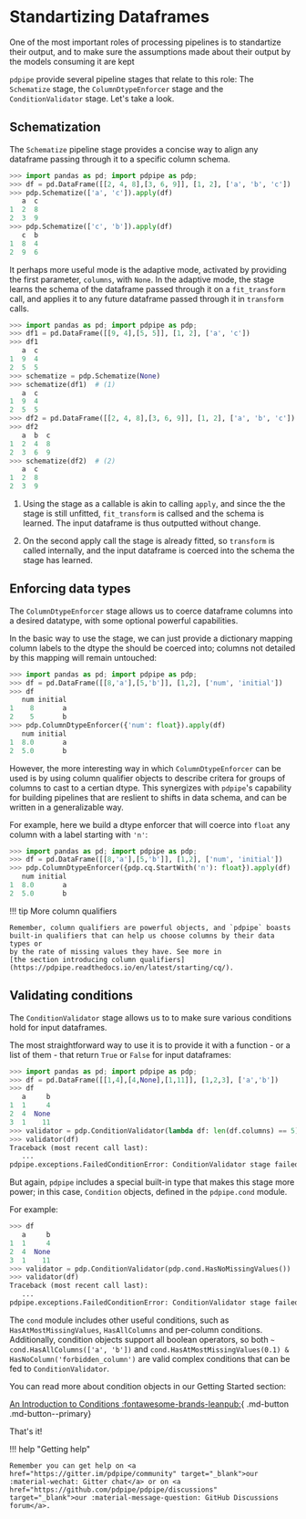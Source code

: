 # Standartizing Dataframes 

One of the most important roles of processing pipelines is to standartize their
output, and to make sure the assumptions made about their output by the models
consuming it are kept

`pdpipe` provide several pipeline stages that relate to this role: The
`Schematize` stage, the `ColumnDtypeEnforcer` stage and the `ConditionValidator`
stage. Let's take a look.


## Schematization

The `Schematize` pipeline stage provides a concise way to align any dataframe
passing through it to a specific column schema.

```python
>>> import pandas as pd; import pdpipe as pdp;
>>> df = pd.DataFrame([[2, 4, 8],[3, 6, 9]], [1, 2], ['a', 'b', 'c'])
>>> pdp.Schematize(['a', 'c']).apply(df)
   a  c
1  2  8
2  3  9
>>> pdp.Schematize(['c', 'b']).apply(df)
   c  b
1  8  4
2  9  6
```

It perhaps more useful mode is the adaptive mode, activated by providing the
first parameter, `columns`, with `None`. In the adaptive mode, the stage learns
the schema of the dataframe passed through it on a `fit_transform` call, and
applies it to any future dataframe passed through it in `transform` calls.

```python
>>> import pandas as pd; import pdpipe as pdp;
>>> df1 = pd.DataFrame([[9, 4],[5, 5]], [1, 2], ['a', 'c'])
>>> df1
   a  c
1  9  4
2  5  5
>>> schematize = pdp.Schematize(None)
>>> schematize(df1)  # (1)
   a  c
1  9  4
2  5  5
>>> df2 = pd.DataFrame([[2, 4, 8],[3, 6, 9]], [1, 2], ['a', 'b', 'c'])
>>> df2
   a  b  c
1  2  4  8
2  3  6  9
>>> schematize(df2)  # (2)
   a  c
1  2  8
2  3  9
```

1. Using the stage as a callable is akin to calling `apply`, and since the
   the stage is still unfitted, `fit_transform` is callsed and the schema is
   learned. The input dataframe is thus outputted without change.

2. On the second apply call the stage is already fitted, so `transform` is
   called internally, and the input dataframe is coerced into the schema the
   stage has learned.


## Enforcing data types

The `ColumnDtypeEnforcer` stage allows us to coerce dataframe columns into a
desired datatype, with some optional powerful capabilities.

In the basic way to use the stage, we can just provide a dictionary mapping
column labels to the dtype the should be coerced into; columns not detailed by
this mapping will remain untouched:

```python
>>> import pandas as pd; import pdpipe as pdp;
>>> df = pd.DataFrame([[8,'a'],[5,'b']], [1,2], ['num', 'initial'])
>>> df
   num initial
1    8       a
2    5       b
>>> pdp.ColumnDtypeEnforcer({'num': float}).apply(df)
   num initial
1  8.0       a
2  5.0       b
```

However, the more interesting way in which `ColumnDtypeEnforcer` can be used is
by using column qualifier objects to describe critera for groups of columns to
cast to a certian dtype. This synergizes with `pdpipe`'s capability for building
pipelines that are reslient to shifts in data schema, and can be written in a 
generalizable way.

For example, here we build a dtype enforcer that will coerce into `float` any
column with a label starting with `'n'`:

```python
>>> import pandas as pd; import pdpipe as pdp;
>>> df = pd.DataFrame([[8,'a'],[5,'b']], [1,2], ['num', 'initial'])
>>> pdp.ColumnDtypeEnforcer({pdp.cq.StartWith('n'): float}).apply(df)
   num initial
1  8.0       a
2  5.0       b
```

!!! tip More column qualifiers

    Remember, column qualifiers are powerful objects, and `pdpipe` boasts
    built-in qualifiers that can help us choose columns by their data types or
    by the rate of missing values they have. See more in 
    [the section introducing column qualifiers](https://pdpipe.readthedocs.io/en/latest/starting/cq/).


## Validating conditions

The `ConditionValidator` stage allows us to to make sure various conditions
hold for input dataframes.

The most straightforward way to use it is to provide it with a function - or a
list of them - that return `True` or `False` for input dataframes:

```python
>>> import pandas as pd; import pdpipe as pdp;
>>> df = pd.DataFrame([[1,4],[4,None],[1,11]], [1,2,3], ['a','b'])
>>> df
   a     b
1  1     4
2  4  None
3  1    11
>>> validator = pdp.ConditionValidator(lambda df: len(df.columns) == 5)
>>> validator(df)
Traceback (most recent call last):
   ...
pdpipe.exceptions.FailedConditionError: ConditionValidator stage failed; some conditions did not hold for the input dataframe!
```

But again, `pdpipe` includes a special built-in type that makes this stage more
power; in this case, `Condition` objects, defined in the `pdpipe.cond` module.

For example:

```python
>>> df
   a     b
1  1     4
2  4  None
3  1    11
>>> validator = pdp.ConditionValidator(pdp.cond.HasNoMissingValues())
>>> validator(df)
Traceback (most recent call last):
   ...
pdpipe.exceptions.FailedConditionError: ConditionValidator stage failed; some conditions did not hold for the input dataframe!
```

The `cond` module includes other useful conditions, such as 
`HasAtMostMissingValues`, `HasAllColumns` and per-column conditions.
Additionally, condition objects support all boolean operators, so both
`~ cond.HasAllColumns(['a', 'b'])` and
`cond.HasAtMostMissingValues(0.1) & HasNoColumn('forbidden_column')` are valid
complex conditions that can be fed to `ConditionValidator`.

You can read more about condition objects in our Getting Started section:

[An Introduction to Conditions :fontawesome-brands-leanpub:](https://pdpipe.readthedocs.io/en/latest/starting/cond/){ .md-button .md-button--primary}


That's it!

!!! help "Getting help"

    Remember you can get help on <a href="https://gitter.im/pdpipe/community" target="_blank">our :material-wechat: Gitter chat</a> or on <a href="https://github.com/pdpipe/pdpipe/discussions" target="_blank">our :material-message-question: GitHub Discussions forum</a>.
